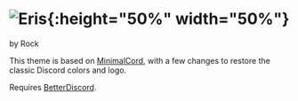 # ![Eris](https://github.com/RockESV/Eris/blob/main/Resources/Eris%20Wordmark.svg){:height="50%" width="50%"}
by Rock

This theme is based on [MinimalCord](https://github.com/DiscordStyles/MinimalCord), with a few changes to restore the classic Discord colors and logo.

Requires [BetterDiscord](https://betterdiscord.app/).
